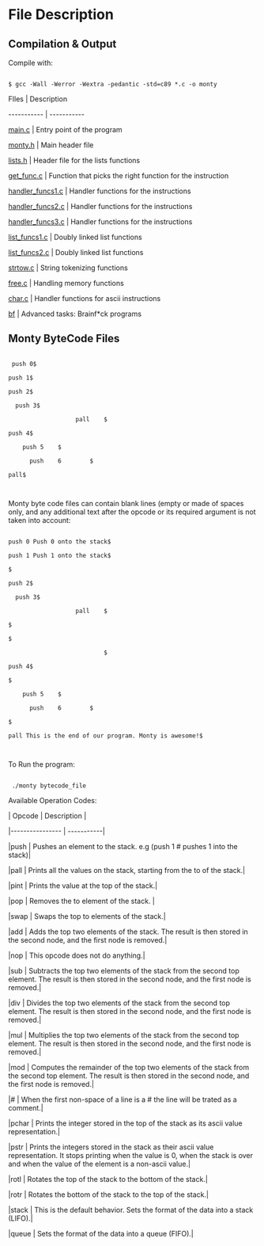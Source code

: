 # File Description



## Compilation & Output



Compile with:



```

$ gcc -Wall -Werror -Wextra -pedantic -std=c89 *.c -o monty

```

FIles | Description

----------- | -----------

[main.c](./main.c) | Entry point of the program

[monty.h](./monty.h) | Main header file

[lists.h](./lists.h) | Header file for the lists functions

[get_func.c](./get_func.c) | Function that picks the right function for the instruction

[handler_funcs1.c](./handler_funcs1.c) | Handler functions for the instructions

[handler_funcs2.c](./handler_funcs2.c) | Handler functions for the instructions

[handler_funcs3.c](./handler_funcs3.c) | Handler functions for the instructions

[list_funcs1.c](./list_funcs1.c) | Doubly linked list functions

[list_funcs2.c](./list_funcs2.c) | Doubly linked list functions

[strtow.c](./strtow.c) | String tokenizing functions

[free.c](./free.c) | Handling memory functions

[char.c](./char.c) | Handler functions for ascii instructions

[bf](./bf) | Advanced tasks: Brainf*ck programs



## Monty ByteCode Files



```

 push 0$

push 1$

push 2$

  push 3$

                   pall    $

push 4$

    push 5    $

      push    6        $

pall$



```



Monty byte code files can contain blank lines (empty or made of spaces only, and any additional text after the opcode or its required argument is not taken into account:



```

push 0 Push 0 onto the stack$

push 1 Push 1 onto the stack$

$

push 2$

  push 3$

                   pall    $

$

$

                           $

push 4$

$

    push 5    $

      push    6        $

$

pall This is the end of our program. Monty is awesome!$



```



To Run the program:



```

 ./monty bytecode_file

```



Available Operation Codes:



| Opcode | Description |

|---------------- | -----------|

|push   | Pushes an element to the stack. e.g (push 1 # pushes 1 into the stack)|

|pall   | Prints all the values on the stack, starting from the to of the stack.|

|pint   | Prints the value at the top of the stack.|

|pop    | Removes the to element of the stack. |

|swap   | Swaps the top to elements of the stack.|

|add    | Adds the top two elements of the stack. The result is then stored in the second node, and the first node is removed.|

|nop    | This opcode does not do anything.|

|sub    | Subtracts the top two elements of the stack from the second top element. The result is then stored in the second node, and the first node is removed.|

|div    | Divides the top two elements of the stack from the second top element. The result is then stored in the second node, and the first node is removed.|

|mul | Multiplies the top two elements of the stack from the second top element. The result is then stored in the second node, and the first node is removed.|

|mod    | Computes the remainder of the top two elements of the stack from the second top element. The result is then stored in the second node, and the first node is removed.|

|#      | When the first non-space of a line is a # the line will be trated as a comment.|

|pchar  | Prints the integer stored in the top of the stack as its ascii value representation.|

|pstr   | Prints the integers stored in the stack as their ascii value representation. It stops printing when the value is 0, when the stack is over and when the value of the element is a non-ascii value.|

|rotl   | Rotates the top of the stack to the bottom of the stack.|

|rotr   | Rotates the bottom of the stack to the top of the stack.|

|stack  | This is the default behavior. Sets the format of the data into a stack (LIFO).|

|queue  | Sets the format of the data into a queue (FIFO).|
